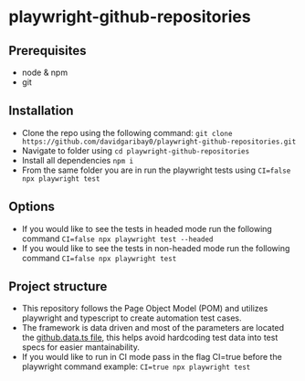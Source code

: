 # playwright-github-repositories

## Prerequisites
- node & npm
- git

## Installation
- Clone the repo using the following command: `git clone https://github.com/davidgaribay0/playwright-github-repositories.git`
- Navigate to folder using `cd playwright-github-repositories`
- Install all dependencies `npm i`
- From the same folder you are in run the playwright tests using `CI=false npx playwright test`

## Options
- If you would like to see the tests in headed mode run the following command `CI=false npx playwright test --headed`
- If you would like to see the tests in non-headed mode run the following command `CI=false npx playwright test`

## Project structure
- This repository follows the Page Object Model (POM) and utilizes playwright and typescript to create automation test cases.
- The framework is data driven and most of the parameters are located the [github.data.ts file](data/github.data.ts), this helps avoid hardcoding test data into test specs for easier mantainability. 
- If you would like to run in CI mode pass in the flag CI=true before the playwright command example: `CI=true npx playwright test`
